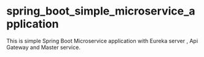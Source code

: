 # spring_boot_simple_microservice_application

This is simple Spring Boot Microservice application with Eureka server , Api Gateway and Master service.
